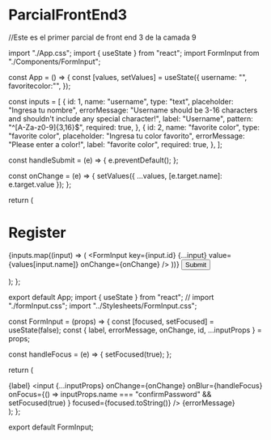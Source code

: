 # ParcialFrontEnd3
//Este es el primer parcial de front end 3 de la camada 9


import "./App.css";
import { useState } from "react";
import FormInput from "./Components/FormInput";

const App = () => {
  const [values, setValues] = useState({
    username: "",
    favoritecolor:"",
  });

  const inputs = [
    {
      id: 1,
      name: "username",
      type: "text",
      placeholder: "Ingresa tu nombre",
      errorMessage:
        "Username should be 3-16 characters and shouldn't include any special character!",
      label: "Username",
      pattern: "^[A-Za-z0-9]{3,16}$",
      required: true,
    },
    {
      id: 2,
      name: "favorite color",
      type: "favorite color",
      placeholder: "Ingresa tu color favorito",
      errorMessage: "Please enter a color!",
      label: "favorite color",
      required: true,
    },
  ];

  const handleSubmit = (e) => {
    e.preventDefault();
  };

  const onChange = (e) => {
    setValues({ ...values, [e.target.name]: e.target.value });
  };

  return (
    <div className="app">
      <form onSubmit={handleSubmit}>
        <h1>Register</h1>
        {inputs.map((input) => (
          <FormInput
            key={input.id}
            {...input}
            value={values[input.name]}
            onChange={onChange}
          />
        ))}
        <button>Submit</button>
      </form>
    </div>
  );
};






export default App;
import { useState } from "react";
// import "./formInput.css";
import "../Stylesheets/FormInput.css";

const FormInput = (props) => {
  const [focused, setFocused] = useState(false);
  const { label, errorMessage, onChange, id, ...inputProps } = props;

  const handleFocus = (e) => {
    setFocused(true);
  };

  return (
    <div className="formInput">
      <label>{label}</label>
      <input
        {...inputProps}
        onChange={onChange}
        onBlur={handleFocus}
        onFocus={() =>
          inputProps.name === "confirmPassword" && setFocused(true)
        }
        focused={focused.toString()}
      />
      <span>{errorMessage}</span>
    </div>
  );
};

export default FormInput;

